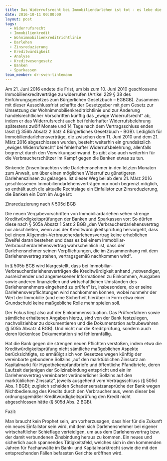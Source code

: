 ```yaml
---
title: Das Widerrufsrecht bei Immobiliendarlehen ist tot - es lebe die Zinsreduzierung bei Verstößen gegen die Kreditwürdigkeitsprüfung
date: 2016-10-11 00:00:00
layout: post
tags:
  - Widerrufsrecht
  - Immobilienkredit
  - Wohnimmobilienkreditrichtlinie
  - Darlehen
  - Zinsreduzierung
  - Kreditwürdigkeit
  - Analyse
  - Kreditwesengesetz
  - Banken
  - Sparkassen
team_member: dr-sven-tintemann
---
```



Am 21. Juni 2016 endete die Frist, um bis zum 10. Juni 2010 geschlossene Immobilienkreditvertr&auml;ge zu widerrufen (Artikel 229 &sect; 38 des Einf&uuml;hrungsgesetzes zum B&uuml;rgerlichen Gesetzbuch – EGBGB). Zusammen mit dieser Ausschlussfrist schaffte der Gesetzgeber mit dem Gesetz zur Umsetzung der Wohnimmobilienkreditrichtlinie und zur &Auml;nderung handelsrechtlicher Vorschriften k&uuml;nftig das „ewige Widerrufsrecht“ ab, indem er das Widerrufsrecht auch bei fehlerhafter Widerrufsbelehrung sp&auml;testens zw&ouml;lf Monate und 14 Tage nach dem Vertragsschluss enden l&auml;sst (&sect; 356b Absatz 2 Satz 4 B&uuml;rgerliches Gesetzbuch - BGB). Lediglich f&uuml;r Immobiliendarlehensvertr&auml;ge, die zwischen dem 11. Juni 2010 und dem 21. M&auml;rz 2016 abgeschlossen wurden, besteht weiterhin ein grunds&auml;tzlich „ewiges Widerrufsrecht“ bei fehlerhafter Widerrufsbelehrung, allenfalls begrenzt durch den Verwirkungseinwand. Es gibt also auch weiterhin f&uuml;r die Verbrauchersch&uuml;tzer im Kampf gegen die Banken etwas zu tun.

Sinkende Zinsen brachten viele Darlehensnehmer in den letzten Monaten zum Anwalt, um &uuml;ber einen m&ouml;glichen Widerruf zu g&uuml;nstigeren Darlehenszinsen zu gelangen. Ist dieser Weg bei ab dem 21. M&auml;rz 2016 geschlossenen Immobiliendarlehensvertr&auml;gen nur noch begrenzt m&ouml;glich, so enth&auml;lt auch die aktuelle Rechtslage ein Einfallstor zur Zinsreduzierung, die Banken ein Dorn im Auge ist:

Zinsreduzierung nach &sect; 505d BGB

Die neuen Vergabevorschriften von Immobiliardarlehen sehen strenge Kreditw&uuml;rdigkeitspr&uuml;fungen der Banken und Sparkassen vor: So d&uuml;rfen diese nach &sect; 505a Absatz 1 Satz 2 BGB „den Verbraucherdarlehensvertrag nur abschlie&szlig;en, wenn aus der Kreditw&uuml;rdigkeitspr&uuml;fung hervorgeht, dass bei einem Allgemein-Verbraucherdarlehensvertrag keine erheblichen Zweifel daran bestehen und dass es bei einem Immobiliar-Verbraucherdarlehensvertrag wahrscheinlich ist, dass der Darlehensnehmer seinen Verpflichtungen, die im Zusammenhang mit dem Darlehensvertrag stehen, vertragsgem&auml;&szlig; nachkommen wird“.

In &sect; 505b BGB wird klargestellt, dass bei Immobiliar-Verbraucherdarlehensvertr&auml;gen die Kreditw&uuml;rdigkeit anhand „notwendiger, ausreichender und angemessener Informationen zu Einkommen, Ausgaben sowie anderen finanziellen und wirtschaftlichen Umst&auml;nden des Darlehensnehmers eingehend zu pr&uuml;fen“ ist, insbesondere, ob er seine Darlehensverpflichtungen wird nachkommen k&ouml;nnen, wobei nunmehr der Wert der Immobilie (und eine Sicherheit hier&uuml;ber in Form etwa einer Grundschuld keine ma&szlig;gebliche Rolle mehr spielen soll.

Der Fokus liegt also auf der Einkommenssituation. Das Pr&uuml;fverfahren sowie s&auml;mtliche erhaltenen Angaben hierzu, sind von der Bank festzulegen, nachvollziehbar zu dokumentieren und die Dokumentation aufzubewahren (&sect; 505b Absatz 4 BGB). Und nicht nur die Kreditpr&uuml;fung, sondern auch deren l&uuml;ckenlose Dokumentation sind fehleranf&auml;llig.

Hat die Bank gegen die strengen neuen Pflichten versto&szlig;en, indem etwa die Kreditw&uuml;rdigkeitspr&uuml;fung nicht s&auml;mtliche ma&szlig;geblichen Aspekte ber&uuml;cksichtigte, so erm&auml;&szlig;igt sich von Gesetzes wegen k&uuml;nftig der vereinbarte gebundene Sollzins „auf den markt&uuml;blichen Zinssatz am Kapitalmarkt f&uuml;r Hypothekenpfandbriefe und &ouml;ffentliche Pfandbriefe, deren Laufzeit derjenigen der Sollzinsbindung entspricht und ein im Darlehensvertrag vereinbartet ver&auml;nderlicher Sollzins auf den markt&uuml;blichen Zinssatz“, jeweils ausgehend vom Vertragsschluss (&sect; 505d Abs. 1 BGB); zugleich scheiden Schadensersatzanspr&uuml;che der Bank wegen Nichtbedienung des Kredits durch den Verbraucher aus, wenn dieser bei ordnungsgem&auml;&szlig;er Kreditw&uuml;rdigkeitspr&uuml;fung den Kredit nicht abgeschlossen h&auml;tte (&sect; 505d Abs. 2 BGB).

Fazit:

Man braucht kein Prophet sein, um vorherzusagen, dass hier f&uuml;r die Zukunft ein neues Einfallstor sein wird, mit dem sich Darlehensnehmer bei eigener wirtschaftlicher Schieflage verteidigen, um aus dem Darlehensvertrag bzw. der damit verbundenen Zinsbindung heraus zu kommen. Ein neues und sicherlich auch spannendes T&auml;tigkeitsfeld, welches sich in den kommenden Jahren f&uuml;r Fachanw&auml;lte im Bank- und Kapitalmarktrecht sowie die mit den entsprechenden F&auml;llen befassten Gerichte er&ouml;ffnen wird.